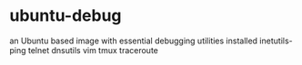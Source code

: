# ubuntu-debug
an Ubuntu based image with essential debugging utilities installed
inetutils-ping telnet dnsutils vim tmux traceroute
